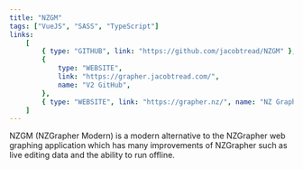 ```yaml
---
title: "NZGM"
tags: ["VueJS", "SASS", "TypeScript"]
links:
    [
        { type: "GITHUB", link: "https://github.com/jacobtread/NZGM" },
        {
            type: "WEBSITE",
            link: "https://grapher.jacobtread.com/",
            name: "V2 GitHub",
        },
        { type: "WEBSITE", link: "https://grapher.nz/", name: "NZ Grapher" },
    ]
---
```


NZGM (NZGrapher Modern) is a modern alternative to the NZGrapher web graphing application which has many improvements of NZGrapher such as live editing data and the ability to run offline.
